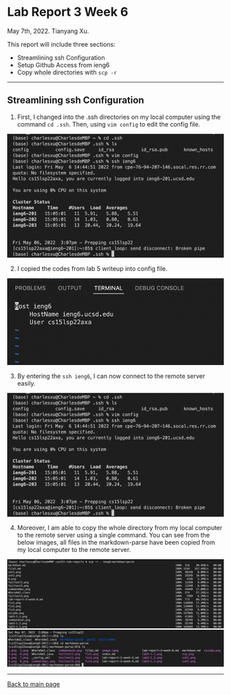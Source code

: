# Lab Report 3 Week 6
May 7th, 2022. Tianyang Xu. 


This report will include three sections:
- Streamlining ssh Configuration
- Setup Github Access from ieng6
- Copy whole directories with `scp -r`

--- 

## Streamlining ssh Configuration
1. First, I changed into the .ssh directories on my local computer using the command `cd .ssh`. Then, using `vim config` to edit the config file. 

![Image](lab3-1.3.png)

2. I copied the codes from lab 5 writeup into config file.
 
![Image](lab3-1.2.png)

3. By entering the `ssh ieng6`, I can now connect to the remote server easily.

![Image](lab3-1.3.png)

4. Moreover, I am able to copy the whole directory from my local computer to the remote server using a single command. You can see from the below images, all files in the markdown-parse have been copied from my local computer to the remote server. 

![Image](lab3-1.5.png)
![Image](lab3-1.4.png)

---



[Back to main page](https://char15xu.github.io/cse15l-lab-reports/)